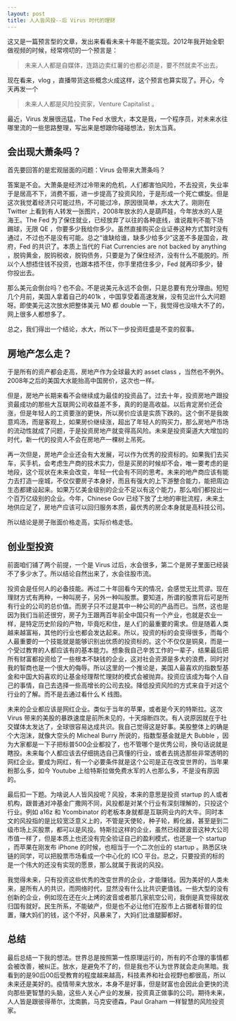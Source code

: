 ```yaml
---
layout: post
title: 人人皆风投--后 Virus 时代的理财
---
```


这又是一篇预言型的文章，发出来看看未来十年能不能实现。2012年我开始全职做视频的时候，经常唠叨的一个预言是：

> 未来人人都是自媒体，连路边卖红薯的也都必须是，要不然就卖不出去。

现在看来，vlog ，直播带货这些概念火成这样，这个预言也算实现了。开心，今天再发一个

> 未来人人都是风险投资家，Venture Capitalist 。

最近，Virus 发展很迅猛，The Fed 水很大，本文是我，一个程序员，对未来水往哪里流的一些思路整理，写出来是想跟你碰碰想法，别太当真。

## 会出现大萧条吗？

首先要回答的是宏观层面的问题：Virus 会带来大萧条吗？

答案是不会。大萧条是经济过冷带来的危机，人们都害怕风险，不去投资，失业率于是居高不下，消费不振，进一步提高了投资风险，于是形成一个死亡螺旋。但是这次我觉着经济只可能过热，不可能过冷，原因很简单，水太大了。刚刚在 Twitter 上看到有人转发一张图片，2008年放水的人是葫芦娃，今年放水的人是海王。The Fed 为了保住就业，已经放弃了以往的各种底线，谁说裁判不能下场踢球，无限 QE ，你要多少我给你多少。虽然直接购买企业证券这种方式暂时没有通过，不过也不是没有可能。总之“谁缺给谁，缺多少给多少”这差不多是国会，政府，Fed 的共识了。本质上当代的 Fiat Currencies are not backed by anything ，脱钩黄金，脱钩税收，脱钩债务，只要是为了保住经济，没有什么不能脱的。所以个人想捂住钱不投资，也跟本捂不住，你手里捂住多少，Fed 就再印多少，替你投出去。

那么美元会倒台吗？也不会。不是说美元永远不会倒，只是总要有充分理由。短短几个月前，美国人拿着自己的401k ，中国享受着高速发展，没有见出什么大问题呀。即使美元这次放水把整体美元 M0 都 double 一下，我觉得也没啥大不了的，网上很多人都想多了。

总之，我们得出一个结论，水大，所以下一步投资旺盛是不变的叙事。

## 房地产怎么走？

于是所有的资产都会走高，房地产作为全球最大的 asset class ，当然也不例外。2008年之后的美国大水能抬高中国房价，这次也一样。

但是，房地产长期来看不会继续成为最佳的投资品了。过去十年，投资房地产跟投资最成功的那些大互联网公司收益差不多，真的的是高收益。以后肯定房价还会涨，但是年轻人的工资要涨的更快，所以房价应该是实质下跌的。这个倒不是我故意鸡汤，而是客观上，如果房价继续涨，超出了年轻人的购买力，那么房地产市场的流动性就成了问题，于是投资房地产就变得高风险。未来是投资渠道大大增加的时代，新一代的投资人不会在房地产一棵树上吊死。

再一次但是，房地产企业还会有大发展，可以作为优秀的投资标的。如果我们去买车，买手机，会考虑生产商的技术实力，但是买房的时候却不会，唯一要考虑的是地段，这个现状在未来会改变，年轻一代会有不同的思考。未来的地产商应该有能力去打造一座城，不仅仅要房子本身好，而且有强大的上下游整合能力，能把周边生态都建设起来。如果万亿美金级别的企业不足以有这个能力，那么咱们都投出一个百万亿级别的企业。今年，Chinese Gov 已经下放了土地的审批流程，未来土地供应足了，房地产应该可以回归服务本质，最优秀的房企本身就是高科技公司。

所以结论是房子账面价格走高，实际价格走低。

## 创业型投资

前面咱们铺了两个前提，一个是 Virus 过后，水会很多，第二个是房子里面已经装不了多少水了。所以结论自然出来了，水会往股市流。

投资会是任何人的必备技能。再过二十年回看今天的情况，会感觉无比荒谬。现在理财方式有两种，一种叫房子，另外一种叫股票。要知道，所谓的股票背后可是所有行业的公司的总价值。而房子只不过是其中一种公司的产品而已。当然，这也是因为我们当前还很穷，房子为王跟两百年前全中国只有一个产业，也就是农业一样，是特定历史阶段的产物，毕竟吃和住，是人们的最重要的需求。但是随着人类越来越富裕，其他的行业也都会发达起来。所以，投资的标的会变得很多，而每个人最重要的一个技能就是能够识别出优质的投资标的。这个不仅仅是铜臭，而是一个受过教育的人都应该有的基本能力。想象我自己辛苦工作的一辈子，结果最后把所有财富都投资给了一些根本不缺钱的企业，这对社会资源是多大的浪费，同时对我的智商也是一个很大的侮辱。所以这里的一个推论是，美国人最喜欢的指数型基金和中国大妈喜欢的让基金经理帮忙理财的模式会被抛弃。投资应该成为每个人自己的事情，自己去选择一些高增长的公司去投。降低投资风险的方式来自于对这个行业的了解。而不是去通过看什么 K 线图。

未来的企业都应该是网红企业。类似于当年的苹果，或者是今天的特斯拉。这次 Virus 带来的美股的暴跌速度是前所未见的，十天熔断四次。有人说原因就在于社交媒体太发达了，全球很容易达成共识。我自己觉得这是好事。美股整体上的确是个大泡沫，就像大空头的 Micheal Burry 所说的，指数型基金就是大 Bubble ，因为大家都是一下子把标普500企业都投了，也不管哪个是优秀公司，换句话说就是瞎投。未来每个人都应该去仔细挑选自己真懂的行业，或者去挑选那些非常透明的网红企业。要成为网红，有一个必要条件就是这个公司是正在改变世界的，当年果粉那么多，如今 Youtube 上给特斯拉做免费水军的人也那么多，不是没有原因的。

最后扣一下题。为啥说人人皆风投呢？风投，本来的意思是投资 startup 的人或者机构，跟普通对冲基金广撒网不同，风投都是对某个行业有深刻理解的，只投这个行业。例如 a16z 和 Ycombinator 的老板本身就都是互联网业内的大牛。同时本文的风投指的是比较宽泛意义上的，不管是天使轮，种子轮，孵化器，甚至是到二级市场上买股票，都可以是风投。特斯拉这样的企业，虽然已经跟波音这种大公司市值一样了，但是本质上也还没有完全验证自己的盈利模式，也还是一个 startup ，而苹果在刚发布 iPhone 的时候，也相当于一个二次创业的 startup 。熟悉区块链的同学，可以把股票市场看成一个中心化的 ICO 平台。总之，只要投资的标的是一个伟大的还没有实现的愿景，那么就属于我说的风投。

我觉得未来，只有投资这些优秀的改变世界的企业，才能赚钱。因为美好的人类未来，是所有人的共识，而网络时代，显然没有什么比共识更值钱。一些大型的没有创新的企业，例如现在还在火上烤的波音或者那几家航空公司，我倒是真觉得就收归国有就好。民生所系，不能破产，但是也不必让他们在股市上占据者标普的位置，赚大妈们的钱，这个不好，风暴来了，大妈们比谁腿脚都好。

## 总结

最后总结一下我的想法。世界总是按照第一性原理运行的，所有的不合理的事情都会被改善，被纠正。放水，是避免不了的，但是我也不认为世界就会走向黑暗。我看到的是90后00后受教育的程度越来越高，科技素养和社会视野也都很高，所以未来还是美好的。疫情带来大放水，本身不是好事，但是财富也会因此会更快的流向那些更智慧的头脑，这些人关心产业的发展，投资真正做事的公司。期待未来，人人皆是跟彼得蒂尔，沈南鹏，马克安德森，Paul Graham 一样智慧的风险投资家。
